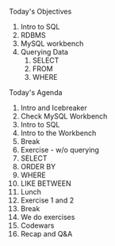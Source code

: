 Today's Objectives

1. Intro to SQL
2. RDBMS
3. MySQL workbench
4. Querying Data
   1. SELECT
   2. FROM
   3. WHERE


Today's Agenda

1. Intro and Icebreaker
2. Check MySQL Workbench
3. Intro to SQL
4. Intro to the Workbench
5. Break
6. Exercise - w/o querying
7. SELECT
8. ORDER BY
9. WHERE
10. LIKE BETWEEN
11. Lunch
12. Exercise 1 and 2
13. Break
14. We do exercises
15. Codewars
16. Recap and Q&A
